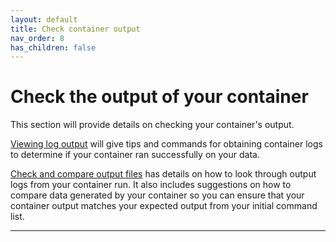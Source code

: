 ```yaml
---
layout: default
title: Check container output
nav_order: 8
has_children: false
---
```


# Check the output of your container

This section will provide details on checking your container's output.

[Viewing log output] will give tips and commands for obtaining container logs to determine if your container ran successfully on your data.

[Check and compare output files] has details on how to look through output logs from your container run. It also includes suggestions on how to compare data generated by your container so you can ensure that your container output matches your expected output from your initial command list.

----
[Viewing log output]:https://sarahkeefe.github.io/containerizing-neuroimaging-workflows/7-check-container-output/viewing-log-output
[Check and compare output files]:https://sarahkeefe.github.io/containerizing-neuroimaging-workflows/7-check-container-output/check-and-compare-output-files